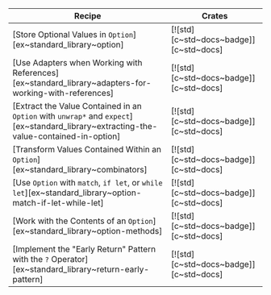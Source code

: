 | Recipe | Crates |
|---|---|
| [Store Optional Values in `Option`][ex~standard_library~option] | [![std][c~std~docs~badge]][c~std~docs] |
| [Use Adapters when Working with References][ex~standard_library~adapters-for-working-with-references] | [![std][c~std~docs~badge]][c~std~docs] |
| [Extract the Value Contained in an `Option` with `unwrap*` and `expect`][ex~standard_library~extracting-the-value-contained-in-option] | [![std][c~std~docs~badge]][c~std~docs] |
| [Transform Values Contained Within an `Option`][ex~standard_library~combinators] | [![std][c~std~docs~badge]][c~std~docs] |
| [Use `Option` with `match`, `if let`, or `while let`][ex~standard_library~option-match-if-let-while-let] | [![std][c~std~docs~badge]][c~std~docs] |
| [Work with the Contents of an `Option`][ex~standard_library~option-methods] | [![std][c~std~docs~badge]][c~std~docs] |
| [Implement the "Early Return" Pattern with the `?` Operator][ex~standard_library~return-early-pattern] | [![std][c~std~docs~badge]][c~std~docs] |
